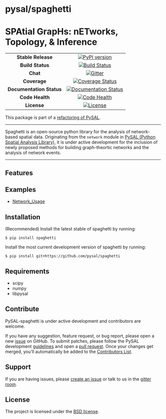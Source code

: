 
pysal/spaghetti
===============

SPAtial GrapHs: nETworks, Topology, & Inference
===============================================

| | |
| :---: | :---: |
| **Stable Release** | [![PyPI version](https://badge.fury.io/py/spaghetti.svg)](https://badge.fury.io/py/spaghetti) |
| **Build Status** | [![Build Status](https://travis-ci.org/pysal/spaghetti.svg?branch=master)](https://travis-ci.org/pysal/spaghetti) |
| **Chat** | [![Gitter](https://badges.gitter.im/pysal/Spaghetti.svg)](https://gitter.im/pysal/Spaghetti?utm_source=badge&utm_medium=badge&utm_campaign=pr-badge) |
| **Coverage** | [![Coverage Status](https://coveralls.io/repos/github/pysal/spaghetti/badge.svg)](https://coveralls.io/github/pysal/spaghetti) |
| **Documentation Status** | [![Documentation Status](https://readthedocs.org/projects/pysalspaghetti/badge/?version=latest)](https://pysalspaghetti.readthedocs.io/en/latest/?badge=latest) |
| **Code Health** | [![Code Health](https://landscape.io/github/pysal/spaghetti/master/landscape.svg?style=flat)](https://landscape.io/github/pysal/spaghetti/master) |
| **License** | [![License](https://img.shields.io/badge/License-BSD%203--Clause-blue.svg)](https://opensource.org/licenses/BSD-3-Clause) |



This package is part of a [refactoring of PySAL](https://github.com/pysal/pysal/wiki/PEP-13:-Refactor-PySAL-Using-Submodules).

--------------------------------------

Spaghetti is an open-source python library for the analysis of network-based spatial data. Originating from the `network` module in [PySAL (Python Spatial Analysis Library)](http://pysal.org), it is under active development for the inclusion of newly proposed methods for building graph-theortic networks and the analysis of network events.

-------------------------------


Features
--------


Examples
--------
* [Network_Usage](https://github.com/pysal/spaghetti/blob/master/notebooks/Network_Usage.ipynb)

Installation
------------

(Recommended) Install the latest stable of spaghetti by running:

```
$ pip install spaghetti
```

Install the most current development version of spaghetti by running:

```
$ pip install git+https://github.com/pysal/spaghetti
```


Requirements
------------

- scipy
- numpy
- libpysal


Contribute
----------

PySAL-spaghetti is under active development and contributors are welcome.

If you have any suggestion, feature request, or bug report, please open a new [issue](https://github.com/pysal/spaghetti/issues) on GitHub. To submit patches, please follow the PySAL development [guidelines](http://pysal.readthedocs.io/en/latest/developers/index.html) and open a [pull request](https://github.com/pysal/spaghetti). Once your changes get merged, you’ll automatically be added to the [Contributors List](https://github.com/pysal/spaghetti/graphs/contributors).

Support
-------

If you are having issues, please [create an issue](https://github.com/pysal/spaghetti/issues) or talk to us in the [gitter room](https://gitter.im/pysal/spaghetti).

License
-------

The project is licensed under the [BSD license](https://github.com/pysal/spaghetti/blob/master/LICENSE.txt).

